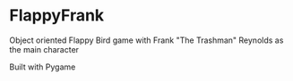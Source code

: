 # FlappyFrank
Object oriented Flappy Bird game with Frank "The Trashman" Reynolds as the main character

Built with Pygame

